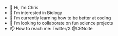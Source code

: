 - 👋 Hi, I’m Chris
- 👀 I’m interested in Biology
- 🌱 I’m currently learning how to be better at coding
- 💞️ I’m looking to collaborate on fun science projects
- 📫 How to reach me: Twitter/X @CRNolte
  
<!---
CRNolte/CRNolte is a ✨ special ✨ repository because its `README.md` (this file) appears on your GitHub profile.
You can click the Preview link to take a look at your changes.
--->

